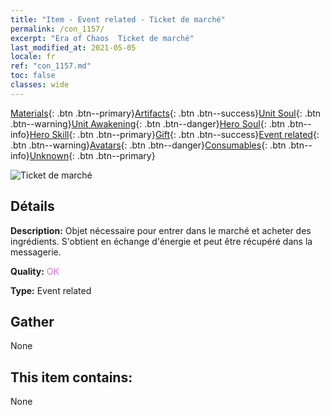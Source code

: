 ```yaml
---
title: "Item - Event related - Ticket de marché"
permalink: /con_1157/
excerpt: "Era of Chaos  Ticket de marché"
last_modified_at: 2021-05-05
locale: fr
ref: "con_1157.md"
toc: false
classes: wide
---
```

 [Materials](/ItemsFR/){: .btn .btn--primary}[Artifacts](/ItemsFR/Artifacts/){: .btn .btn--success}[Unit Soul](/ItemsFR/UnitSoul/){: .btn .btn--warning}[Unit Awakening](/ItemsFR/UnitAwakening/){: .btn .btn--danger}[Hero Soul](/ItemsFR/HeroSoul/){: .btn .btn--info}[Hero Skill](/ItemsFR/HeroSkill/){: .btn .btn--primary}[Gift](/ItemsFR/Gift/){: .btn .btn--success}[Event related](/ItemsFR/Events/){: .btn .btn--warning}[Avatars](/ItemsFR/Avatars/){: .btn .btn--danger}[Consumables](/ItemsFR/Consumables/){: .btn .btn--info}[Unknown](/ItemsFR/Unknown/){: .btn .btn--primary}

 ![Ticket de marché](/images/t/i_8150000.png)

## Détails
 **Description:** Objet nécessaire pour entrer dans le marché et acheter des ingrédients. S'obtient en échange d'énergie et peut être récupéré dans la messagerie.

 **Quality:** <span style="color: #DA70D6">OK</span>

 **Type:** Event related

## Gather

  None

## This item contains:

  None

